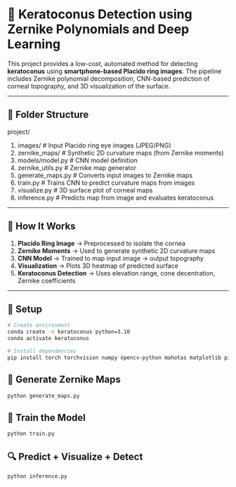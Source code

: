 # 🧠 Keratoconus Detection using Zernike Polynomials and Deep Learning

This project provides a low-cost, automated method for detecting **keratoconus** using **smartphone-based Placido ring images**. The pipeline includes Zernike polynomial decomposition, CNN-based prediction of corneal topography, and 3D visualization of the surface.

---

## 📁 Folder Structure

project/
1. images/               # Input Placido ring eye images (JPEG/PNG)
2. zernike_maps/         # Synthetic 2D curvature maps (from Zernike moments)
3. models/model.py       # CNN model definition
4. zernike_utils.py      # Zernike map generator
5. generate_maps.py      # Converts input images to Zernike maps
6. train.py              # Trains CNN to predict curvature maps from images
7. visualize.py          # 3D surface plot of corneal maps
8. inference.py          # Predicts map from image and evaluates keratoconus

---

## 🧪 How It Works

1. **Placido Ring Image** → Preprocessed to isolate the cornea  
2. **Zernike Moments** → Used to generate synthetic 2D curvature maps  
3. **CNN Model** → Trained to map input image → output topography  
4. **Visualization** → Plots 3D heatmap of predicted surface  
5. **Keratoconus Detection** → Uses elevation range, cone decentration, Zernike coefficients

---

## 🚀 Setup

```bash
# Create environment
conda create -n keratoconus python=3.10
conda activate keratoconus

# Install dependencies
pip install torch torchvision numpy opencv-python mahotas matplotlib pillow
```

## 🔧 Generate Zernike Maps

```bash
python generate_maps.py
```

## 🧠 Train the Model

```bash
python train.py
```

## 🔍 Predict + Visualize + Detect

```bash
python inference.py
```